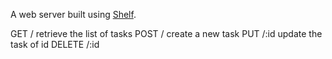 A web server built using [Shelf](https://pub.dev/packages/shelf).

GET / retrieve the list of tasks
POST / create a new task
PUT /:id update the task of id
DELETE /:id

